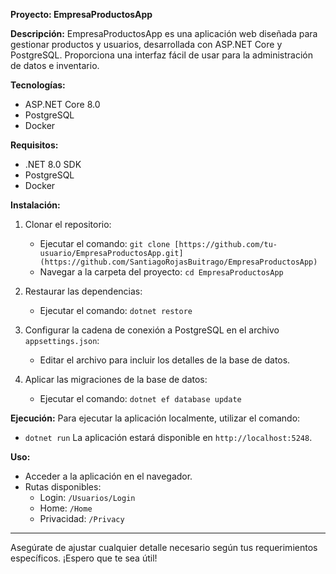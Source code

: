 **Proyecto: EmpresaProductosApp**

**Descripción:**
EmpresaProductosApp es una aplicación web diseñada para gestionar productos y usuarios, desarrollada con ASP.NET Core y PostgreSQL. Proporciona una interfaz fácil de usar para la administración de datos e inventario.

**Tecnologías:**
- ASP.NET Core 8.0
- PostgreSQL
- Docker

**Requisitos:**
- .NET 8.0 SDK
- PostgreSQL
- Docker

**Instalación:**
1. Clonar el repositorio:
   - Ejecutar el comando: `git clone [https://github.com/tu-usuario/EmpresaProductosApp.git](https://github.com/SantiagoRojasBuitrago/EmpresaProductosApp)`
   - Navegar a la carpeta del proyecto: `cd EmpresaProductosApp`
   
2. Restaurar las dependencias:
   - Ejecutar el comando: `dotnet restore`
   
3. Configurar la cadena de conexión a PostgreSQL en el archivo `appsettings.json`:
   - Editar el archivo para incluir los detalles de la base de datos.

4. Aplicar las migraciones de la base de datos:
   - Ejecutar el comando: `dotnet ef database update`

**Ejecución:**
Para ejecutar la aplicación localmente, utilizar el comando:
- `dotnet run`
La aplicación estará disponible en `http://localhost:5248`.

**Uso:**
- Acceder a la aplicación en el navegador.
- Rutas disponibles:
  - Login: `/Usuarios/Login`
  - Home: `/Home`
  - Privacidad: `/Privacy`


---

Asegúrate de ajustar cualquier detalle necesario según tus requerimientos específicos. ¡Espero que te sea útil!
